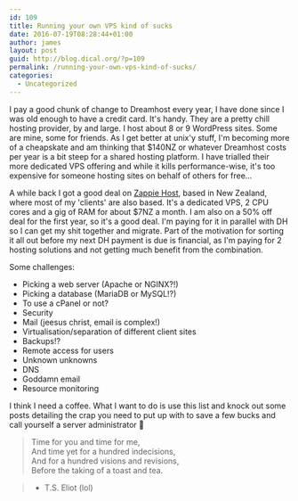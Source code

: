 ```yaml
---
id: 109
title: Running your own VPS kind of sucks
date: 2016-07-19T08:28:44+01:00
author: james
layout: post
guid: http://blog.dical.org/?p=109
permalink: /running-your-own-vps-kind-of-sucks/
categories:
  - Uncategorized
---
```

I pay a good chunk of change to Dreamhost every year, I have done since I was old enough to have a credit card. It's handy. They are a pretty chill hosting provider, by and large. I host about 8 or 9 WordPress sites. Some are mine, some for friends. As I get better at unix'y stuff, I'm becoming more of a cheapskate and am thinking that $140NZ or whatever Dreamhost costs per year is a bit steep for a shared hosting platform. I have trialled their more dedicated VPS offering and while it kills performance-wise, it's too expensive for someone hosting sites on behalf of others for free...

<!--end_excerpt-->

A while back I got a good deal on [Zappie Host](http://zappiehost.com/new-zealand-vps), based in New Zealand, where most of my 'clients' are also based. It's a dedicated VPS, 2 CPU cores and a gig of RAM for about $7NZ a month. I am also on a 50% off deal for the first year, so it's a good deal. I'm paying for it in parallel with DH so I can get my shit together and migrate. Part of the motivation for sorting it all out before my next DH payment is due is financial, as I'm paying for 2 hosting solutions and not getting much benefit from the combination.

Some challenges:

  * Picking a web server (Apache or NGINX?!)
  * Picking a database (MariaDB or MySQL!?)
  * To use a cPanel or not?
  * Security
  * Mail (jeesus christ, email is complex!)
  * Virtualisation/separation of different client sites
  * Backups!?
  * Remote access for users
  * Unknown unknowns
  * DNS
  * Goddamn email
  * Resource monitoring

I think I need a coffee. What I want to do is use this list and knock out some posts detailing the crap you need to put up with to save a few bucks and call yourself a server administrator 🙂

> Time for you and time for me,  
> And time yet for a hundred indecisions,  
> And for a hundred visions and revisions,  
> Before the taking of a toast and tea.

> - T.S. Eliot (lol)